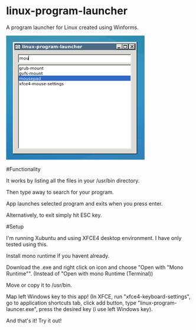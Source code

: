 # linux-program-launcher
A program launcher for Linux created using Winforms.


![launcher.png](launcher.png)

#Functionality

It works by listing all the files in your /usr/bin directory. 

Then type away to search for your program. 

App launches selected program and exits when you press enter.

Alternatively, to exit simply hit ESC key.

#Setup

I'm running Xubuntu and using XFCE4 desktop environment. I have only tested using this.

Install mono runtime if you havent already.

Download the .exe and right click on icon and choose "Open with "Mono Runtime"". (Instead of "Open with mono Runtime (Terminal))

Move or copy it to /usr/bin.

Map left Windows key to this app! (In XFCE, run "xfce4-keyboard-settings", go to application shortcuts tab, click add button, type "linux-program-launcer.exe", press the desired key (i use left Windows key). 

And that's it! Try it out!
